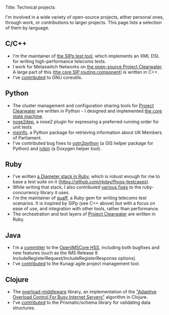 Title: Technical projects

I'm involved in a wide variety of open-source projects, either personal ones, through work, or contributions to larger projects. This page lists a selection of them by language.

## C/C++
*  I'm the maintainer of [the SIPp test tool](http:sipp.sf.net), which implements an XML DSL for writing high-performance telecoms tests.
*  I work for Metaswitch Networks on [the open-source Project Clearwater](http://github.com/Metaswitch). A large part of this ([the core SIP routing component](http://github.com/Metaswitch/sprout)) is written in C++.
*  I've [contributed](http://lists.gnu.org/archive/html/bug-coreutils/2012-08/msg00104.html) to GNU coreutils.

## Python
*  The cluster management and configuration sharing tools for [Project Clearwater](https://github.com/Metaswitch/clearwater-etcd) are written in Python - I designed and implemented [the core state machine](https://github.com/Metaswitch/clearwater-etcd/commits/dev/src/metaswitch/clearwater/cluster_manager/synchronization_fsm.py?page=1).
*  [nose2dep](https://pypi.python.org/pypi/nose2dep), a nose2 plugin for expressing a preferred running order for unit tests
*  [mpinfo](https://pypi.python.org/pypi/MPInfo), a Python package for retrieving information about UK Members of Parliament.
*  I've contributed bug fixes to [ostn2python](https://github.com/TimSC/ostn02python/pull/1) (a GIS helper package for Python) and [robin](https://bitbucket.org/reima/robin/pull-request/3/dont-fail-if-some-info-lacks-a-description/diff) (a Doxygen helper tool).

## Ruby
*  I've written [a Diameter stack in Ruby](https://github.com/rkday/ruby-diameter), which is robust enough for me to base a test suite on it (<https://github.com/rkday/fhoss-testcases>).
*  While writing that stack, I also contributed [various fixes](https://github.com/ruby-concurrency/concurrent-ruby/pulls?q=is%3Apr+author%3Arkday+is%3Aclosed) to the ruby-concurrency library it uses.
*  I'm the maintainer of [quaff](https://rubygems.org/gems/quaff), a Ruby gem for writing telecoms test scenarios. It is inspired by SIPp (see C++ above) but with a focus on ease of use, and integration with other tools, rather than performance.
*  The orchestration and test layers of [Project Clearwater](http://github.com/Metaswitch/chef) are written in Ruby.

## Java
*  I'm a [committer](https://sourceforge.net/p/openimscore/code/HEAD/tree/) to the [OpenIMSCore HSS](http://openimscore.sourceforge.net/), including both bugfixes and new features (such as the IMS Release 9 IncludeRegisterRequest/IncludeRegisterResponse options).
*  I've [contributed](https://github.com/Kunagi/kunagi/pull/3) to the Kunagi agile project management tool.

## Clojure
*  The [overload-middleware](https://clojars.org/overload-middleware) library, an implementation of the ["Adaptive Overload Control For Busy Internet Servers"](http://www.eecs.harvard.edu/%7Emdw/papers/control-usits03.pdf) algorithm in Clojure.
* I've [contributed](https://github.com/Prismatic/schema/pull/53) to the Prismatic/schema library for validating data structures.
